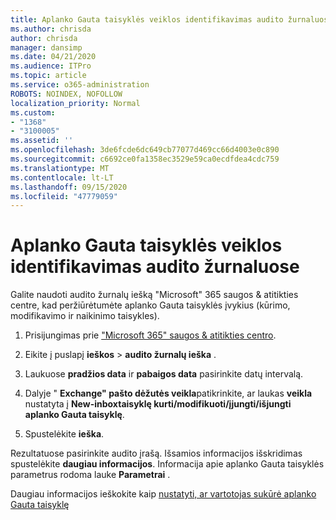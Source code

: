 ```yaml
---
title: Aplanko Gauta taisyklės veiklos identifikavimas audito žurnaluose
ms.author: chrisda
author: chrisda
manager: dansimp
ms.date: 04/21/2020
ms.audience: ITPro
ms.topic: article
ms.service: o365-administration
ROBOTS: NOINDEX, NOFOLLOW
localization_priority: Normal
ms.custom:
- "1368"
- "3100005"
ms.assetid: ''
ms.openlocfilehash: 3de6fcde6dc649cb77077d469cc66d4003e0c890
ms.sourcegitcommit: c6692ce0fa1358ec3529e59ca0ecdfdea4cdc759
ms.translationtype: MT
ms.contentlocale: lt-LT
ms.lasthandoff: 09/15/2020
ms.locfileid: "47779059"
---
```

# <a name="identify-inbox-rule-activity-in-audit-logs"></a>Aplanko Gauta taisyklės veiklos identifikavimas audito žurnaluose

Galite naudoti audito žurnalų iešką "Microsoft" 365 saugos & atitikties centre, kad peržiūrėtumėte aplanko Gauta taisyklės įvykius (kūrimo, modifikavimo ir naikinimo taisykles).

1. Prisijungimas prie ["Microsoft 365" saugos & atitikties centro](https://protection.office.com/).

2. Eikite į puslapį **ieškos**  >  **audito žurnalų ieška** .

3. Laukuose **pradžios data** ir **pabaigos data** pasirinkite datų intervalą.

4. Dalyje " **Exchange" pašto dėžutės veikla**patikrinkite, ar laukas **veikla** nustatyta į **New-inboxtaisyklę kurti/modifikuoti/įjungti/išjungti aplanko Gauta taisyklę**.

5. Spustelėkite **ieška**.

Rezultatuose pasirinkite audito įrašą. Išsamios informacijos išskridimas spustelėkite **daugiau informacijos**. Informacija apie aplanko Gauta taisyklės parametrus rodoma lauke **Parametrai** .

Daugiau informacijos ieškokite kaip [nustatyti, ar vartotojas sukūrė aplanko Gauta taisyklę](https://docs.microsoft.com//office365/securitycompliance/auditing-troubleshooting-scenarios#determining-if-a-user-created-an-inbox-rule)
